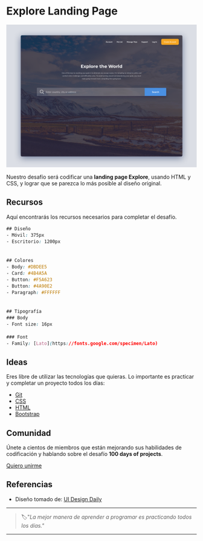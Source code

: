 # Explore Landing Page


![explore landing page](./img/92-day.png)

Nuestro desafío será codificar una **landing page Explore**, usando HTML y CSS, y lograr que se parezca lo más posible al diseño original.


## Recursos

Aquí encontrarás los recursos necesarios para completar el desafío.

```css
## Diseño
- Móvil: 375px
- Escritorio: 1200px


## Colores
- Body: #DBDEE5
- Card: #4B4A5A
- Button: #F5A623
- Button: #4A90E2
- Paragraph: #FFFFFF


## Tipografía
### Body
- Font size: 16px

### Font
- Family: [Lato](https://fonts.google.com/specimen/Lato)
```


## Ideas

Eres libre de utilizar las tecnologías que quieras. Lo importante es practicar y completar un proyecto todos los días:

- [Git](https://git-scm.com/)
- [CSS](https://www.w3schools.com/css/default.asp)
- [HTML](https://www.w3schools.com/html/default.asp)
- [Bootstrap](https://getbootstrap.com/)


## Comunidad

Únete a cientos de miembros que están mejorando sus habilidades de codificación y hablando sobre el desafío **100 days of projects**.

<a href="https://chat.whatsapp.com/LDaK0dksr8f7FbsTWSf0ww" class="btn">
  Quiero unirme
</a>


## Referencias

- Diseño tomado de: [UI Design Daily](https://www.uidesigndaily.com/posts/sketch-landing-page-website-day-644)

---

> 🏷️"_La mejor manera de aprender a programar es practicando todos los días."_  

---